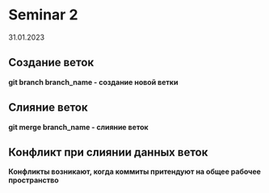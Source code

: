 # Seminar 2
31.01.2023

## Создание веток
**git branch branch_name - создание новой ветки**

## Слияние веток
**git merge branch_name - слияние веток**

## Конфликт при слиянии данных веток

**Конфликты возникают, когда коммиты притендуют на общее рабочее пространство**